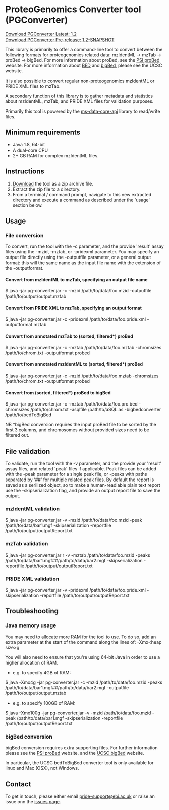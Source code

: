 # ProteoGenomics Converter tool (PGConverter)
[Download PGConverter Latest: 1.2](https://drive.google.com/open?id=0ByPwkIg-BdVzRGtWY1JvQVdGbWc)<br/>[Download PGConverter Pre-release: 1.2-SNAPSHOT](https://drive.google.com/open?id=0ByPwkIg-BdVzOUhnWUFGLUZubFk)


This library is primarily to offer a command-line tool to convert between the following formats for proteogenomics related data:
mzIdentML -> mzTab -> proBed -> bigBed. For more information about proBed, see the [PSI proBed](http://www.psidev.info/probed) website. For more information about [BED](https://genome.ucsc.edu/FAQ/FAQformat.html#format1) and [bigBed](https://genome.ucsc.edu/goldenpath/help/bigBed.html), please see the UCSC website.

It is also possible to convert regular non-proteogenomics mzIdentML or PRIDE XML files to mzTab.

A secondary function of this library is to gather metadata and statistics about mzIdentML, mzTab, and PRIDE XML files for validation purposes.

Primarily this tool is powered by the [ms-data-core-api](https://github.com/PRIDE-Utilities/ms-data-core-api) library to read/write files.

## Minimum requirements
* Java 1.8, 64-bit
* A dual-core CPU
* 2+ GB RAM for complex mzIdentML files.

## Instructions
1. [Download]((https://drive.google.com/open?id=0ByPwkIg-BdVzRGtWY1JvQVdGbWc)) the tool as a zip archive file.
2. Extract the zip file to a directory.
3. From a terminal / command prompt, navigate to this new extracted directory and execute a command as described under the 'usage' section below.

## Usage
### File conversion
To convert, run the tool with the -c parameter, and the provide 'result' assay files using the -mzid, -mztab, or -pridexml parameter. You may specify an output file directly using the -outputfile parameter, or a general output format: this will the same name as the input file name with the extension of the -outputformat.

#### Convert from mzIdentML to mzTab, specifying an output file name
$ java -jar pg-converter.jar -c -mzid /path/to/data/foo.mzid -outputfile /path/to/output/output.mztab
#### Convert from PRIDE XML to mzTab, specifying an output format
$ java -jar pg-converter.jar -c -pridexml /path/to/data/foo.pride.xml -outputformat mztab
#### Convert from annotated mzTab to (sorted, filtered*) proBed
$ java -jar pg-converter.jar -c -mztab /path/to/data/foo.mztab -chromsizes /path/to/chrom.txt -outputformat probed
#### Convert from annotated mzIdentML to (sorted, filtered*) proBed
$ java -jar pg-converter.jar -c -mzid /path/to/data/foo.mztab -chromsizes /path/to/chrom.txt -outputformat probed
#### Convert from (sorted, filtered*) proBed to bigBed
$ java -jar pg-converter.jar -c -mztab /path/to/data/foo.pro.bed -chromsizes /path/to/chrom.txt -asqlfile /path/to/aSQL.as -bigbedconverter /path/to/bedToBigBed

NB *bigBed conversion requires the input proBed file to be sorted by the first 3 columns, and chromosomes without provided sizes need to be filtered out.

## File validation
To validate, run the tool with the -v parameter, and the provide your 'result' assay files, and related 'peak' files if applicable. Peak files can be added with the -peak parameter for a single peak file, or -peaks with paths separated by '##' for multiple related peak files.
By default the report is saved as a serilized object, so to make a human-readiable plain text report use the -skipserialization flag, and provide an output report file to save the output.
### mzIdentML validation
$ java -jar pg-converter.jar  -v -mzid /path/to/data/foo.mzid -peak /path/to/data/bar1.mgf -skipserialization -reportfile /path/to/output/outputReport.txt
### mzTab validation
$ java -jar pg-converter.jar r -v -mztab /path/to/data/foo.mzid -peaks /path/to/data/bar1.mgf##/path/to/data/bar2.mgf -skipserialization -reportfile /path/to/output/outputReport.txt
### PRIDE XML validation
$ java -jar pg-converter.jar  -v -pridexml /path/to/data/foo.pride.xml -skipserialization -reportfile /path/to/output/outputReport.txt

## Troubleshooting
### Java memory usage
You may need to allocate more RAM for the tool to use. To do so, add an extra parameter at the start of the command along the lines of: -Xmx\<heap size\>g

You will also need to ensure that you're using 64-bit Java in order to use a higher allocation of RAM.

* e.g. to specify 4GB of RAM:

$ java -Xmx4g -jar pg-converter.jar -c -mzid /path/to/data/foo.mzid -peaks /path/to/data/bar1.mgf##/path/to/data/bar2.mgf -outputfile /path/to/output/output.mztab

* e.g. to specify 100GB of RAM:

$ java -Xmx100g -jar pg-converter.jar  -v -mzid /path/to/data/foo.mzid -peak /path/to/data/bar1.mgf -skipserialization -reportfile /path/to/output/outputReport.txt

### bigBed conversion
bigBed conversion requires extra supporting files. For further information please see the [PSI proBed](http://www.psidev.info/probed) website, and the [UCSC bigBed](https://genome.ucsc.edu/goldenpath/help/bigBed.html) website.

In particular, the UCSC bedToBigBed converter tool is only available for linux and Mac (OSX), not Windows.

## Contact
To get in touch, please either email <pride-support@ebi.ac.uk> or raise an issue onn the [issues page](https://github.com/PRIDE-Toolsuite/PGConverter/issues).
